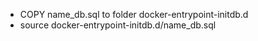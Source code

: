 - COPY name_db.sql to folder docker-entrypoint-initdb.d
- source docker-entrypoint-initdb.d/name_db.sql
